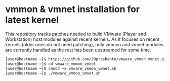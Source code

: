# vmmon & vmnet installation for latest kernel
 
This repository tracks patches needed to build VMware (Player and Workstation) host modules against recent kernels. As it focuses on recent kernels (older ones do not need patching), only vmmon and vmnet modules are currently handled as the rest has been upstreamed for some time.

```sh
[user@hostname ~]$ https://github.com/29prashanto/vmware_vmmon_vmnet.git
[user@hostname ~]$ cd vmware_vmmon_vmnet
[user@hostname ~]$ chmod +x vmware_vmmon_vmnet.sh
[user@hostname ~]$ ./vmware_vmmon_vmnet.sh
```

